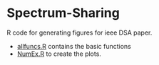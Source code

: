 # Spectrum-Sharing
R code for generating figures for ieee DSA paper.
 * [allfuncs.R](./allFuncs.r) contains the basic functions
 * [NumEx.R](./NumEx.r) to create the plots.
